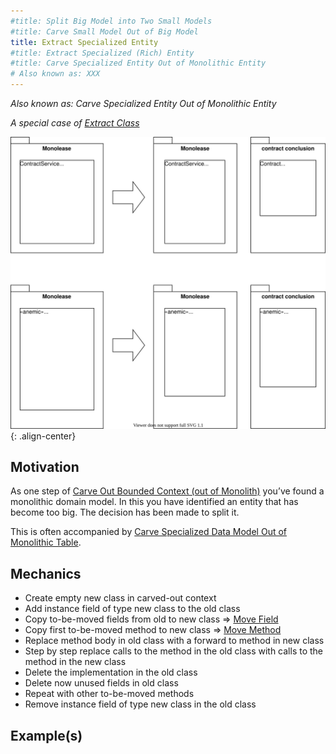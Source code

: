 ```yaml
---
#title: Split Big Model into Two Small Models
#title: Carve Small Model Out of Big Model
title: Extract Specialized Entity
#title: Extract Specialized (Rich) Entity
#title: Carve Specialized Entity Out of Monolithic Entity
# Also known as: XXX
---
```


*Also known as: Carve Specialized Entity Out of Monolithic Entity*

*A special case of [Extract Class](https://refactoring.com/catalog/extractClass.html)*

![](../../images/domain-driven-refactorings/tactical-for-strategic/extract-specialized-entity.drawio.svg){: .align-center}

## Motivation

As one step of [Carve Out Bounded Context (out of Monolith)](../strategic/extract-bounded-context) you’ve found a monolithic domain model. In this you have identified an entity that has become too big. The decision has been made to split it.

This is often accompanied by [Carve Specialized Data Model Out of Monolithic Table](tactical-for-strategic/extract-specialized-table).

## Mechanics

- Create empty new class in carved-out context
- Add instance field of type new class to the old class
- Copy to-be-moved fields from old to new class => [Move Field](https://refactoring.com/catalog/moveField.html)
- Copy first to-be-moved method to new class => [Move Method](https://refactoring.com/catalog/moveFunction.html)
- Replace method body in old class with a forward to method in new class
- Step by step replace calls to the method in the old class with calls to the method in the new class
- Delete the implementation in the old class
- Delete now unused fields in old class
- Repeat with other to-be-moved methods
- Remove instance field of type new class in the old class

## Example(s)
